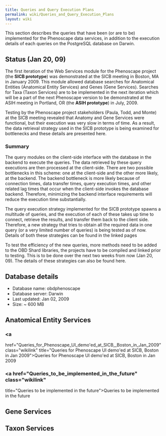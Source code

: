 ```yaml
---
title: Queries and Query Execution Plans
permalink: wiki/Queries_and_Query_Execution_Plans
layout: wiki
---
```


This section describes the queries that have been (or are to be)
implemented for the Phenoscape data services, in addition to the
execution details of each queries on the PostgreSQL database on Darwin.

## Status (Jan 20, 09)

The first iteration of the Web Services module for the Phenoscape
project (the **SICB prototype**) was demonstrated at the SICB meeting in
Boston, MA in January 2009. This module allowed database searches for
Anatomical Entities (Anatomical Entity Services) and Genes (Gene
Services). Searches for Taxa (Taxon Services) are to be implemented in
the next iteration which will be a part of the next Phenoscape version
to be demonstrated at the ASIH meeting in Portland, OR (the **ASIH
prototype**) in July, 2009.

Testing by the Phenoscape project stakeholders (Paula, Todd, and Monte)
at the SICB meeting revealed that Anatomy and Gene Services were
functional, but their execution was very slow in terms of time. As a
result, the data retrieval strategy used in the SICB prototype is being
examined for bottlenecks and these details are presented here.

### Summary

The query modules on the client-side interface with the database in the
backend to execute the queries. The data retrieved by these query
executions are then processed at the client-side. There are two possible
bottlenecks in this scheme: one at the client-side and the other more
likely, at the backend. The backend bottleneck is more likely because of
connection times, data transfer times, query execution times, and other
related lag times that occur when the client-side invokes the database
backend. Therefore, minimizing the backend interface requirements will
reduce the execution time substantially.

The query execution strategy implemented for the SICB prototype spawns a
multitude of queries, and the execution of each of these takes up time
to connect, retrieve the results, and transfer them back to the client
side. Therefore, a new strategy that tries to obtain all the required
data in one query (or a very limited number of queries) is being tested
as of now. Details of both these strategies can be found in the linked
pages

To test the efficiency of the new queries, more methods need to be added
to the OBD Shard libraries, the projects have to be compiled and linked
prior to testing. This is to be done over the next two weeks from now
(Jan 20, 09). The details of these strategies can also be found here.

## Database details

- Database name: obdphenoscape
- Database server: Darwin
- Last updated: Jan 02, 2009
- Size: ~ 600 MB

## Anatomical Entity Services

### <a
href="Queries_for_Phenoscape_UI_demo&#39;ed_at_SICB,_Boston_in_Jan_2009"
class="wikilink"
title="Queries for Phenoscape UI demo&#39;ed at SICB, Boston in Jan 2009">Queries
for Phenoscape UI demo'ed at SICB, Boston in Jan 2009</a>

### <a href="Queries_to_be_implemented_in_the_future" class="wikilink"
title="Queries to be implemented in the future">Queries to be
implemented in the future</a>

## Gene Services

## Taxon Services
